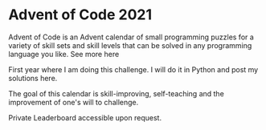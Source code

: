 # Advent of Code 2021
Advent of Code is an Advent calendar of small programming puzzles for a variety of skill sets and skill levels that can be solved in any programming language you like. See more here

First year where I am doing this challenge. I will do it in Python and post my solutions here.

The goal of this calendar is skill-improving, self-teaching and the improvement of one's will to challenge.

Private Leaderboard accessible upon request.